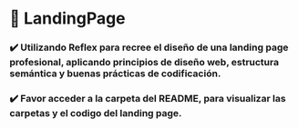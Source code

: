 # 📝 LandingPage

### ✔️ Utilizando Reflex para recree el diseño de una landing page profesional, aplicando principios de diseño web, estructura semántica y buenas prácticas de codificación.
### ✔️ Favor acceder a la carpeta del README, para visualizar las carpetas y el codigo del landing page.



